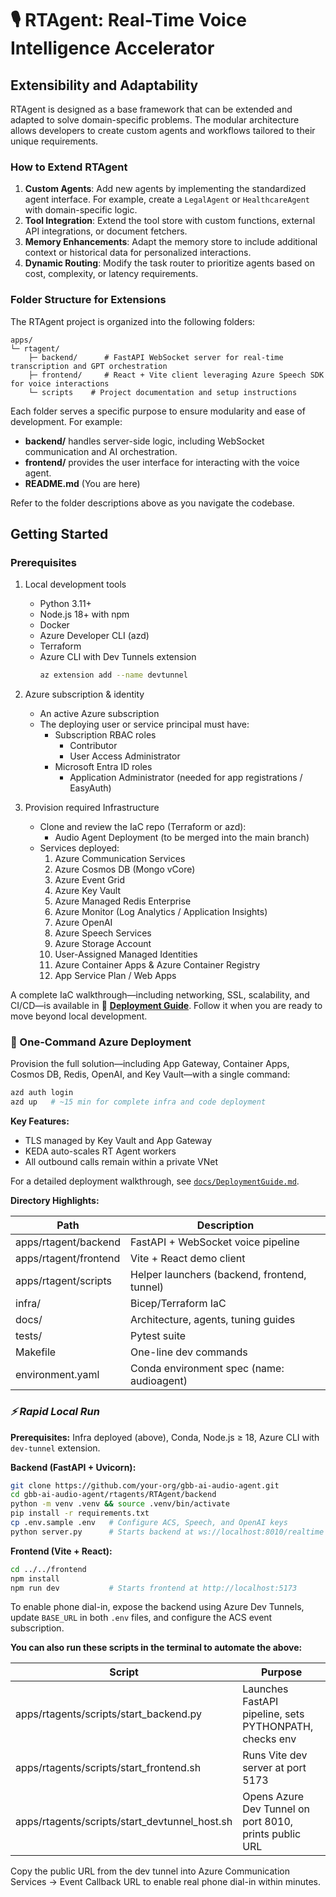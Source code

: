<!-- markdownlint-disable MD033 -->

# **🎙️ RTAgent: Real-Time Voice Intelligence Accelerator**

## **Extensibility and Adaptability**

RTAgent is designed as a base framework that can be extended and adapted to solve domain-specific problems. The modular architecture allows developers to create custom agents and workflows tailored to their unique requirements.

### **How to Extend RTAgent**
1. **Custom Agents**: Add new agents by implementing the standardized agent interface. For example, create a `LegalAgent` or `HealthcareAgent` with domain-specific logic.
2. **Tool Integration**: Extend the tool store with custom functions, external API integrations, or document fetchers.
3. **Memory Enhancements**: Adapt the memory store to include additional context or historical data for personalized interactions.
4. **Dynamic Routing**: Modify the task router to prioritize agents based on cost, complexity, or latency requirements.

### **Folder Structure for Extensions**
The RTAgent project is organized into the following folders:

```
apps/
└─ rtagent/
    ├─ backend/      # FastAPI WebSocket server for real-time transcription and GPT orchestration
    ├─ frontend/     # React + Vite client leveraging Azure Speech SDK for voice interactions
    └─ scripts    # Project documentation and setup instructions
```

Each folder serves a specific purpose to ensure modularity and ease of development. For example:
- **backend/** handles server-side logic, including WebSocket communication and AI orchestration.
- **frontend/** provides the user interface for interacting with the voice agent.
- **README.md** (You are here)

Refer to the folder descriptions above as you navigate the codebase.

## **Getting Started**

### **Prerequisites**

1. Local development tools  
    - Python 3.11+  
    - Node.js 18+ with npm  
    - Docker  
    - Azure Developer CLI (azd)  
    - Terraform  
    - Azure CLI with Dev Tunnels extension  
      ```bash
      az extension add --name devtunnel
      ```

2. Azure subscription & identity  
    - An active Azure subscription
    - The deploying user or service principal must have:  
      - Subscription RBAC roles  
         - Contributor  
         - User Access Administrator  
      - Microsoft Entra ID roles  
         - Application Administrator (needed for app registrations / EasyAuth)  

3. Provision required Infrastructure
    - Clone and review the IaC repo (Terraform or azd):  
      - Audio Agent Deployment (to be merged into the main branch)  
    - Services deployed:  
      1. Azure Communication Services  
      2. Azure Cosmos DB (Mongo vCore)  
      3. Azure Event Grid  
      4. Azure Key Vault  
      5. Azure Managed Redis Enterprise  
      6. Azure Monitor (Log Analytics / Application Insights)  
      7. Azure OpenAI  
      8. Azure Speech Services  
      9. Azure Storage Account  
      10. User-Assigned Managed Identities  
      11. Azure Container Apps & Azure Container Registry  
      12. App Service Plan / Web Apps

A complete IaC walkthrough—including networking, SSL, scalability, and CI/CD—is available in 📄 **[Deployment Guide](../../docs/DeploymentGuide.md)**. Follow it when you are ready to move beyond local development.


### **🚀 One-Command Azure Deployment**

Provision the full solution—including App Gateway, Container Apps, Cosmos DB, Redis, OpenAI, and Key Vault—with a single command:

```bash
azd auth login
azd up   # ~15 min for complete infra and code deployment
```

**Key Features:**
- TLS managed by Key Vault and App Gateway
- KEDA auto-scales RT Agent workers
- All outbound calls remain within a private VNet

For a detailed deployment walkthrough, see [`docs/DeploymentGuide.md`](docs/DeploymentGuide.md).

**Directory Highlights:**

| Path                | Description                                 |
|---------------------|---------------------------------------------|
| apps/rtagent/backend| FastAPI + WebSocket voice pipeline          |
| apps/rtagent/frontend| Vite + React demo client                   |
| apps/rtagent/scripts| Helper launchers (backend, frontend, tunnel)|
| infra/              | Bicep/Terraform IaC                        |
| docs/               | Architecture, agents, tuning guides         |
| tests/              | Pytest suite                               |
| Makefile            | One-line dev commands                       |
| environment.yaml    | Conda environment spec (name: audioagent)   |

### *⚡ Rapid Local Run*

**Prerequisites:** Infra deployed (above), Conda, Node.js ≥ 18, Azure CLI with `dev-tunnel` extension.

**Backend (FastAPI + Uvicorn):**
```bash
git clone https://github.com/your-org/gbb-ai-audio-agent.git
cd gbb-ai-audio-agent/rtagents/RTAgent/backend
python -m venv .venv && source .venv/bin/activate
pip install -r requirements.txt
cp .env.sample .env   # Configure ACS, Speech, and OpenAI keys
python server.py      # Starts backend at ws://localhost:8010/realtime
```

**Frontend (Vite + React):**
```bash
cd ../../frontend
npm install
npm run dev           # Starts frontend at http://localhost:5173
```
To enable phone dial-in, expose the backend using Azure Dev Tunnels, update `BASE_URL` in both `.env` files, and configure the ACS event subscription.

**You can also run these scripts in the terminal to automate the above:**

| Script                | Purpose                                           |
|-----------------------|---------------------------------------------------|
| apps/rtagents/scripts/start_backend.py      | Launches FastAPI pipeline, sets PYTHONPATH, checks env |
| apps/rtagents/scripts/start_frontend.sh     | Runs Vite dev server at port 5173                   |
| apps/rtagents/scripts/start_devtunnel_host.sh| Opens Azure Dev Tunnel on port 8010, prints public URL |

Copy the public URL from the dev tunnel into Azure Communication Services → Event Callback URL to enable real phone dial-in within minutes. 



